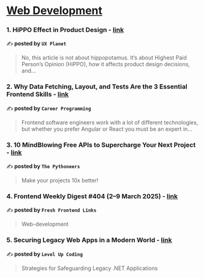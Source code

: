 
<h1><a href=https://medium.com/tag/web-development/recommended target="_blank" rel="noopener noreferrer">Web Development</a></h1>
<h3>1. HiPPO Effect in Product Design - <a href="https://medium.com/ux-planet/hippo-effect-in-product-design-c5888d7bca02" target="_blank" rel="noopener noreferrer">link</a></h3>

✍️ **posted by `UX Planet`**

<blockquote>No, this article is not about hippopotamus. It’s about Highest Paid Person’s Opinion (HiPPO), how it affects product design decisions, and…</blockquote>

<h3>2. Why Data Fetching, Layout, and Tests Are the 3 Essential Frontend Skills - <a href="https://medium.com/career-programming/why-data-fetching-layout-and-tests-are-the-3-essential-frontend-skills-f769fa45fc4d" target="_blank" rel="noopener noreferrer">link</a></h3>

✍️ **posted by `Career Programming`**

<blockquote>Frontend software engineers work with a lot of different technologies, but whether you prefer Angular or React you must be an expert in…</blockquote>

<h3>3. 10 MindBlowing Free APIs to Supercharge Your Next Project - <a href="https://medium.com/pythoneers/10-mindblowing-free-apis-to-supercharge-your-next-project-8edd34df6254" target="_blank" rel="noopener noreferrer">link</a></h3>

✍️ **posted by `The Pythoneers`**

<blockquote>Make your projects 10x better!</blockquote>

<h3>4. Frontend Weekly Digest #404 (2–9 March 2025) - <a href="https://medium.com/@frontender-ua/frontend-weekly-digest-404-2-9-march-2025-862c9c801106" target="_blank" rel="noopener noreferrer">link</a></h3>

✍️ **posted by `Fresh Frontend Links`**

<blockquote>Web-development</blockquote>

<h3>5. Securing Legacy Web Apps in a Modern World - <a href="https://medium.com/gitconnected/securing-legacy-web-apps-in-a-modern-world-834f08c396e7" target="_blank" rel="noopener noreferrer">link</a></h3>

✍️ **posted by `Level Up Coding`**

<blockquote>Strategies for Safeguarding Legacy .NET Applications</blockquote>

